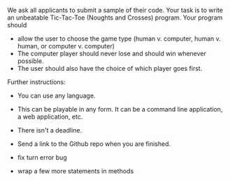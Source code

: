 We ask all applicants to submit a sample of their code.  Your task is to write an unbeatable Tic-Tac-Toe (Noughts and Crosses) program.  Your program should

  - allow the user to choose the game type (human v. computer, human v. human, or computer v. computer)
  - The computer player should never lose and should win whenever possible.
  - The user should also have the choice of which player goes first.

Further instructions:

  - You can use any language.
  - This can be playable in any form.  It can be a command line application, a web application, etc.
  - There isn't a deadline.
  - Send a link to the Github repo when you are finished.

- fix turn error bug
- wrap a few more statements in methods
